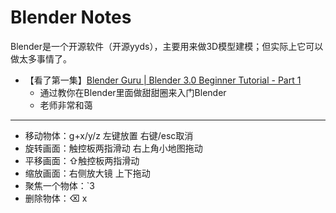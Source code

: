 # Blender Notes

Blender是一个开源软件（开源yyds），主要用来做3D模型建模；但实际上它可以做太多事情了。

- 【看了第一集】[Blender Guru | Blender 3.0 Beginner Tutorial - Part 1](https://www.youtube.com/watch?v=nIoXOplUvAw&list=PLjEaoINr3zgFX8ZsChQVQsuDSjEqdWMAD&index=1)
    - 通过教你在Blender里面做甜甜圈来入门Blender
    - 老师非常和蔼

---

- 移动物体：g+x/y/z  左键放置 右键/esc取消
- 旋转画面：触控板两指滑动 右上角小地图拖动
- 平移画面：⇧触控板两指滑动
- 缩放画面：右侧放大镜 上下拖动
- 聚焦一个物体：`3
- 删除物体：⌫ x

